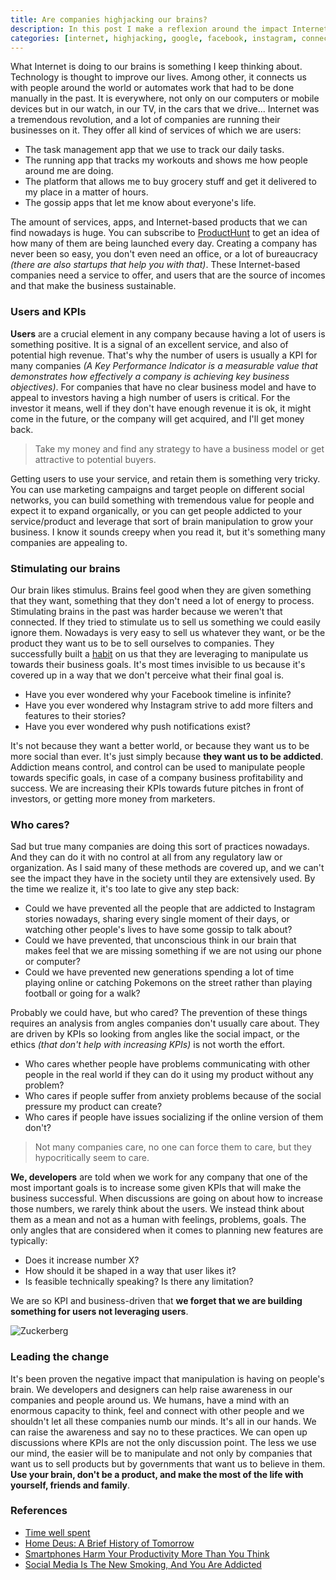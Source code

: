 ```yaml
---
title: Are companies highjacking our brains?
description: In this post I make a reflexion around the impact Internet is having in our brains.
categories: [internet, highjacking, google, facebook, instagram, connected]
---
```


What Internet is doing to our brains is something I keep thinking about. Technology is thought to improve our lives. Among other, it connects us with people around the world or automates work that had to be done manually in the past. It is everywhere, not only on our computers or mobile devices but in our watch, in our TV, in the cars that we drive... Internet was a tremendous revolution, and a lot of companies are running their businesses on it. They offer all kind of services of which we are users:

- The task management app that we use to track our daily tasks.
- The running app that tracks my workouts and shows me how people around me are doing.
- The platform that allows me to buy grocery stuff and get it delivered to my place in a matter of hours.
- The gossip apps that let me know about everyone's life.

The amount of services, apps, and Internet-based products that we can find nowadays is huge. You can subscribe to [ProductHunt](http://producthunt.com/) to get an idea of how many of them are being launched every day. Creating a company has never been so easy, you don't even need an office, or a lot of bureaucracy _(there are also startups that help you with that)_. These Internet-based companies need a service to offer, and users that are the source of incomes and that make the business sustainable.

### Users and KPIs

**Users** are a crucial element in any company because having a lot of users is something positive. It is a signal of an excellent service, and also of potential high revenue. That's why the number of users is usually a KPI for many companies _(A Key Performance Indicator is a measurable value that demonstrates how effectively a company is achieving key business objectives)_. For companies that have no clear business model and have to appeal to investors having a high number of users is critical. For the investor it means, well if they don't have enough revenue it is ok, it might come in the future, or the company will get acquired, and I'll get money back.

> Take my money and find any strategy to have a business model or get attractive to potential buyers.

Getting users to use your service, and retain them is something very tricky. You can use marketing campaigns and target people on different social networks, you can build something with tremendous value for people and expect it to expand organically, or you can get people addicted to your service/product and leverage that sort of brain manipulation to grow your business. I know it sounds creepy when you read it, but it's something many companies are appealing to.

### Stimulating our brains

Our brain likes stimulus. Brains feel good when they are given something that they want, something that they don't need a lot of energy to process. Stimulating brains in the past was harder because we weren't that connected. If they tried to stimulate us to sell us something we could easily ignore them. Nowadays is very easy to sell us whatever they want, or be the product they want us to be to sell ourselves to companies. They successfully built a [habit](https://www.amazon.com/Power-Habit-What-Life-Business/dp/081298160X) on us that they are leveraging to manipulate us towards their business goals. It's most times invisible to us because it's covered up in a way that we don't perceive what their final goal is.

- Have you ever wondered why your Facebook timeline is infinite?
- Have you ever wondered why Instagram strive to add more filters and features to their stories?
- Have you ever wondered why push notifications exist?

It's not because they want a better world, or because they want us to be more social than ever. It's just simply because **they want us to be addicted**. Addiction means control, and control can be used to manipulate people towards specific goals, in case of a company business profitability and success. We are increasing their KPIs towards future pitches in front of investors, or getting more money from marketers.

### Who cares?

Sad but true many companies are doing this sort of practices nowadays. And they can do it with no control at all from any regulatory law or organization. As I said many of these methods are covered up, and we can't see the impact they have in the society until they are extensively used. By the time we realize it, it's too late to give any step back:

- Could we have prevented all the people that are addicted to Instagram stories nowadays, sharing every single moment of their days, or watching other people's lives to have some gossip to talk about?
- Could we have prevented, that unconscious think in our brain that makes feel that we are missing something if we are not using our phone or computer?
- Could we have prevented new generations spending a lot of time playing online or catching Pokemons on the street rather than playing football or going for a walk?

Probably we could have, but who cared? The prevention of these things requires an analysis from angles companies don't usually care about. They are driven by KPIs so looking from angles like the social impact, or the ethics _(that don't help with increasing KPIs)_ is not worth the effort.

- Who cares whether people have problems communicating with other people in the real world if they can do it using my product without any problem?
- Who cares if people suffer from anxiety problems because of the social pressure my product can create?
- Who cares if people have issues socializing if the online version of them don't?

> Not many companies care, no one can force them to care, but they hypocritically seem to care.

**We, developers** are told when we work for any company that one of the most important goals is to increase some given KPIs that will make the business successful. When discussions are going on about how to increase those numbers, we rarely think about the users. We instead think about them as a mean and not as a human with feelings, problems, goals. The only angles that are considered when it comes to planning new features are typically:

- Does it increase number X?
- How should it be shaped in a way that user likes it?
- Is feasible technically speaking? Is there any limitation?

We are so KPI and business-driven that **we forget that we are building something for users not leveraging users**.

![Zuckerberg](https://2.bp.blogspot.com/_RKALUNnD3Ks/TN2cy5U72II/AAAAAAAAAlk/MS_tBaJOx7c/s1600/mark-zuckerberg-2009-11-24-18-10-3.jpg)

### Leading the change

It's been proven the negative impact that manipulation is having on people's brain. We developers and designers can help raise awareness in our companies and people around us. We humans, have a mind with an enormous capacity to think, feel and connect with other people and we shouldn't let all these companies numb our minds. It's all in our hands. We can raise the awareness and say no to these practices. We can open up discussions where KPIs are not the only discussion point. The less we use our mind, the easier will be to manipulate and not only by companies that want us to sell products but by governments that want us to believe in them. **Use your brain, don't be a product, and make the most of the life with yourself, friends and family**.

### References

- [Time well spent](https://timewellspent.io)
- [Home Deus: A Brief History of Tomorrow](https://www.goodreads.com/book/show/31138556-homo-deus)
- [Smartphones Harm Your Productivity More Than You Think](https://medium.com/personal-growth/smartphones-harm-your-productivity-more-than-you-think-62e105655992)
- [Social Media Is The New Smoking, And You Are Addicted](https://medium.com/@orge/social-media-is-the-new-smoking-and-you-are-addicted-85379876fb73)
